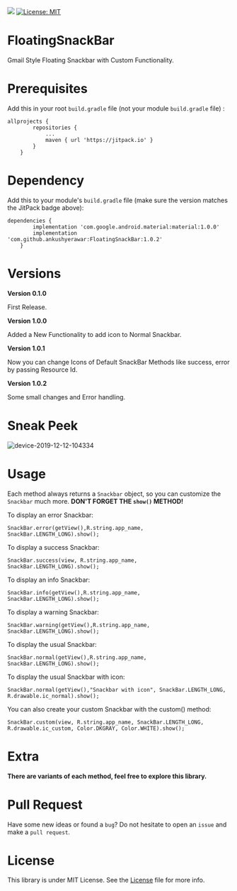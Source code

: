 [![](https://jitpack.io/v/ankushyerawar/FloatingSnackBar.svg)](https://jitpack.io/#ankushyerawar/FloatingSnackBar) [![License: MIT](https://img.shields.io/badge/License-MIT-yellow.svg)](https://opensource.org/licenses/MIT)

# FloatingSnackBar
Gmail Style Floating Snackbar with Custom Functionality.


# Prerequisites

Add this in your root `build.gradle` file (not your module `build.gradle` file) :

	allprojects {
			repositories {
				...
				maven { url 'https://jitpack.io' }
			}
		}
  
# Dependency

Add this to your module's `build.gradle` file (make sure the version matches the JitPack badge above):

	dependencies {
			implementation 'com.google.android.material:material:1.0.0'
			implementation 'com.github.ankushyerawar:FloatingSnackBar:1.0.2'
		}
		
# Versions

**Version 0.1.0**

First Release.

**Version 1.0.0**

Added a New Functionality to add icon to Normal Snackbar.

**Version 1.0.1**

Now you can change Icons of Default SnackBar Methods like success, error by passing Resource Id.

**Version 1.0.2**

Some small changes and Error handling.

# Sneak Peek

![device-2019-12-12-104334](https://user-images.githubusercontent.com/47925684/70686013-083a4300-1cd1-11ea-9f5f-84b03bbe1258.gif)	

# Usage

Each method always returns a `Snackbar` object, so you can customize the `Snackbar` much more. **DON'T FORGET THE `show()` METHOD!**

To display an error Snackbar:
```
SnackBar.error(getView(),R.string.app_name, SnackBar.LENGTH_LONG).show();
```

To display a success Snackbar:
```
SnackBar.success(view, R.string.app_name, SnackBar.LENGTH_LONG).show();
```

To display an info Snackbar:
```
SnackBar.info(getView(),R.string.app_name, SnackBar.LENGTH_LONG).show();
```

To display a warning Snackbar:
```
SnackBar.warning(getView(),R.string.app_name, SnackBar.LENGTH_LONG).show();
```
To display the usual Snackbar:
```
SnackBar.normal(getView(),R.string.app_name, SnackBar.LENGTH_LONG).show();
```
To display the usual Snackbar with icon:
```
SnackBar.normal(getView(),"Snackbar with icon", SnackBar.LENGTH_LONG, R.drawable.ic_normal).show();
```
You can also create your custom Snackbar with the custom() method:
```
SnackBar.custom(view, R.string.app_name, SnackBar.LENGTH_LONG, R.drawable.ic_custom, Color.DKGRAY, Color.WHITE).show();
```

# Extra

**There are variants of each method, feel free to explore this library.**

# Pull Request

Have some new ideas or found a `bug`? Do not hesitate to open an `issue` and make a `pull request`.

# License

This library is under MIT License. See the [License](https://github.com/ankushyerawar/FloatingSnackBar/blob/master/LICENSE) file for more info.







